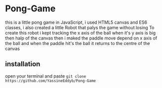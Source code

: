 # Pong-Game

this is a little pong game in JavaScript,
i used HTML5 canvas and ES6 classes,
i also created a little Robot that palys the game without losing
To create this robot i kept tracking the x axis of the ball when it's y axis is big then halp of the canvas 
then i maked the paddle move depend on x axis of the ball
and when the paddle hit's the ball it returns to the centre of the canvas

## installation

open your terminal and paste
`git clone https://github.com/YassineEddyb/Pong-Game`
 
